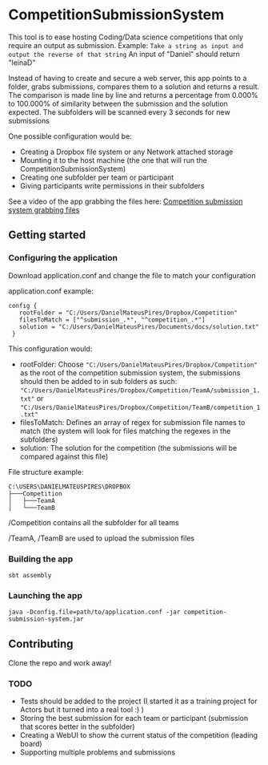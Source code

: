 # CompetitionSubmissionSystem
This tool is to ease hosting Coding/Data science competitions that only require an output as submission.
Example:
`Take a string as input and output the reverse of that string`
An input of "Daniel" should return "leinaD"

Instead of having to create and secure a web server, this app points to a folder, grabs submissions, compares them to a solution and returns a result.
The comparison is made line by line and returns a percentage from 0.000% to 100.000% of similarity between the submission and the solution expected.
The subfolders will be scanned every 3 seconds for new submissions

One possible configuration would be:
* Creating a Dropbox file system or any Network attached storage
* Mounting it to the host machine (the one that will run the CompetitionSubmissionSystem)
* Creating one subfolder per team or participant
* Giving participants write permissions in their subfolders 

See a video of the app grabbing the files here:
[Competition submission system grabbing files](http://www.youtube.com/watch?v=_Zp71De6blw)


## Getting started
### Configuring the application
Download application.conf and change the file to match your configuration

application.conf example:

```
config {
   rootFolder = "C:/Users/DanielMateusPires/Dropbox/Competition"
   filesToMatch = ["^submission_.*", "^competition_.*"]
   solution = "C:/Users/DanielMateusPires/Documents/docs/solution.txt"
 }
 ```
 
 This configuration would:
 * rootFolder: Choose `"C:/Users/DanielMateusPires/Dropbox/Competition"` as the root of the competition submission system, the submissions should then be added to in sub folders as such: `"C:/Users/DanielMateusPires/Dropbox/Competition/TeamA/submission_1.txt"` or `"C:/Users/DanielMateusPires/Dropbox/Competition/TeamB/competition_1.txt"`
 * filesToMatch: Defines an array of regex for submission file names to match (the system will look for files matching the regexes in the subfolders) 
 * solution: The solution for the competition (the submissions will be compared against this file)
 
 
 File structure example:
 ```
 C:\USERS\DANIELMATEUSPIRES\DROPBOX
 ├───Competition
 │   ├───TeamA
 │   └───TeamB
 ```
 /Competition contains all the subfolder for all teams
 
 /TeamA, /TeamB are used to upload the submission files
 
 ### Building the app
 `sbt assembly`
 
 ### Launching the app
`java -Dconfig.file=path/to/application.conf -jar competition-submission-system.jar`

## Contributing
Clone the repo and work away!

### TODO
* Tests should be added to the project (I started it as a training project for Actors but it turned into a real tool :) )
* Storing the best submission for each team or participant (submission that scores better in the subfolder)
* Creating a WebUI to show the current status of the competition (leading board)
* Supporting multiple problems and submissions
